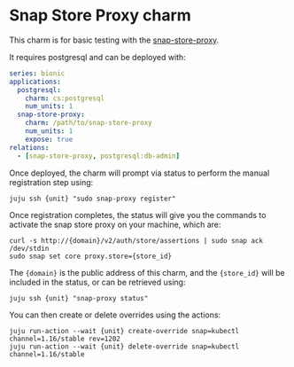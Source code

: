 # Snap Store Proxy charm

This charm is for basic testing with the [snap-store-proxy][].

It requires postgresql and can be deployed with:

```yaml
series: bionic
applications:
  postgresql:
    charm: cs:postgresql
    num_units: 1
  snap-store-proxy:
    charm: /path/to/snap-store-proxy
    num_units: 1
    expose: true
relations:
  - [snap-store-proxy, postgresql:db-admin]
```

Once deployed, the charm will prompt via status to perform the manual
registration step using:

```
juju ssh {unit} "sudo snap-proxy register"
```

Once registration completes, the status will give you the commands
to activate the snap store proxy on your machine, which are:

```
curl -s http://{domain}/v2/auth/store/assertions | sudo snap ack /dev/stdin
sudo snap set core proxy.store={store_id}
```

The `{domain}` is the public address of this charm, and the `{store_id}` will
be included in the status, or can be retrieved using:

```
juju ssh {unit} "snap-proxy status"
```

You can then create or delete overrides using the actions:

```
juju run-action --wait {unit} create-override snap=kubectl channel=1.16/stable rev=1202
juju run-action --wait {unit} delete-override snap=kubectl channel=1.16/stable
```


[snap-store-proxy]: https://docs.ubuntu.com/snap-store-proxy/en/
